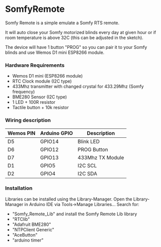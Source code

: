 # SomfyRemote

Somfy Remote is a simple emulate a Somfy RTS remote.

It will auto close your Somfy motorized blinds every day at given hour or if room temperature is above 32C (this can be adjusted in the sketch).

The device will have 1 button "PROG" so you can pair it to your Somfy blinds and use Wemos D1 mini ESP8266 module.

### Hardware Requirements

- Wemos D1 mini (ESP8266 module)
- RTC Clock module (I2C type)
- 433Mhz transmitter with changed crystal for 433.29Mhz (Somfy frequency)
- BME280 Sensor (I2C type)
- 1 LED + 100R resistor
- Tactile button + 10k resistor

###  Wiring description

| Wemos PIN | Arduino GPIO | Description |
| ------ | ------ | ------ |
| D5 | GPIO14 | Blink LED |
| D6 | GPIO12 | PROG Button |
| D7 | GPIO13 | 433Mhz TX Module |
| D1 | GPIO5 | I2C SCL |
| D2 | GPIO4 | I2C SDA |

### Installation

Libraries can be installed using the Library-Manager. Open the Library-Manager in Arduino IDE via Tools->Manage Libraries...
Search for:

- "Somfy_Remote_Lib" and install the Somfy Remote Lib library
- "RTClib"
- "Adafruit BME280"
- "NTPClient Generic"
- "AceButton"
- "arduino timer"